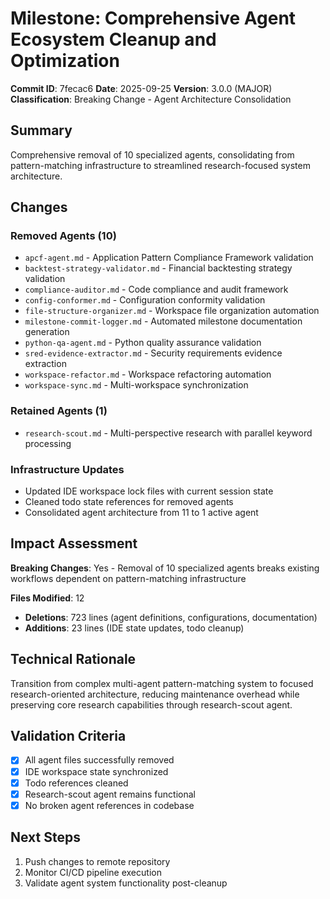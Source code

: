 # Milestone: Comprehensive Agent Ecosystem Cleanup and Optimization

**Commit ID**: 7fecac6
**Date**: 2025-09-25
**Version**: 3.0.0 (MAJOR)
**Classification**: Breaking Change - Agent Architecture Consolidation

## Summary

Comprehensive removal of 10 specialized agents, consolidating from pattern-matching infrastructure to streamlined research-focused system architecture.

## Changes

### Removed Agents (10)

- `apcf-agent.md` - Application Pattern Compliance Framework validation
- `backtest-strategy-validator.md` - Financial backtesting strategy validation
- `compliance-auditor.md` - Code compliance and audit framework
- `config-conformer.md` - Configuration conformity validation
- `file-structure-organizer.md` - Workspace file organization automation
- `milestone-commit-logger.md` - Automated milestone documentation generation
- `python-qa-agent.md` - Python quality assurance validation
- `sred-evidence-extractor.md` - Security requirements evidence extraction
- `workspace-refactor.md` - Workspace refactoring automation
- `workspace-sync.md` - Multi-workspace synchronization

### Retained Agents (1)

- `research-scout.md` - Multi-perspective research with parallel keyword processing

### Infrastructure Updates

- Updated IDE workspace lock files with current session state
- Cleaned todo state references for removed agents
- Consolidated agent architecture from 11 to 1 active agent

## Impact Assessment

**Breaking Changes**: Yes - Removal of 10 specialized agents breaks existing workflows dependent on pattern-matching infrastructure

**Files Modified**: 12

- **Deletions**: 723 lines (agent definitions, configurations, documentation)
- **Additions**: 23 lines (IDE state updates, todo cleanup)

## Technical Rationale

Transition from complex multi-agent pattern-matching system to focused research-oriented architecture, reducing maintenance overhead while preserving core research capabilities through research-scout agent.

## Validation Criteria

- [x] All agent files successfully removed
- [x] IDE workspace state synchronized
- [x] Todo references cleaned
- [x] Research-scout agent remains functional
- [x] No broken agent references in codebase

## Next Steps

1. Push changes to remote repository
1. Monitor CI/CD pipeline execution
1. Validate agent system functionality post-cleanup
